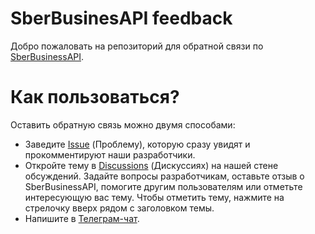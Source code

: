 # SberBusinesAPI feedback
Добро пожаловать на репозиторий для обратной связи по [SberBusinessAPI](https://sberbusinessapi-documentation.github.io/). 

# Как пользоваться?
Оставить обратную связь можно двумя способами:
* Заведите [Issue](https://github.com/SberBusinessAPI/feedback/issues) (Проблему), которую сразу увидят и прокомментируют наши разработчики. 
* Откройте тему в [Discussions](https://github.com/SberBusinessAPI/feedback/discussions) (Дискуссиях) на нашей стене обсуждений. Задайте вопросы разработчикам, оставьте отзыв о SberBusinessAPI, помогите другим пользователям или отметьте интересующую вас тему.
Чтобы отметить тему, нажмите на стрелочку вверх рядом с заголовком темы. 
* Напишите в [Телеграм-чат](https://t.me/joinchat/TiIaDjrtGt02YjYy).

